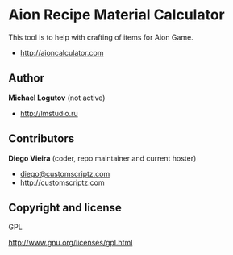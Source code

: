 Aion Recipe Material Calculator
===============================

This tool is to help with crafting of items for Aion Game.
+ http://aioncalculator.com


Author
-------

**Michael Logutov** (not active)

+ http://lmstudio.ru


Contributors
-------
**Diego Vieira** (coder, repo maintainer and current hoster)

+ diego@customscriptz.com
+ http://customscriptz.com


Copyright and license
---------------------
GPL

http://www.gnu.org/licenses/gpl.html

